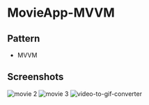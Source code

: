 # MovieApp-MVVM

## Pattern
- MVVM

## Screenshots

![movie 2](https://github.com/tunahanfiliz/StudyLessons/blob/main/Ekran%20Resmi%202022-10-26%2015.25.42.png)
![movie 3](https://github.com/tunahanfiliz/StudyLessons/blob/main/Ekran%20Resmi%202022-10-26%2015.26.06.png)
![video-to-gif-converter](https://user-images.githubusercontent.com/113445110/198036560-bd1906dd-1ee6-44ad-b781-45f465a45820.gif)

